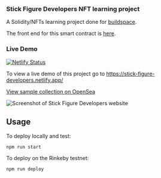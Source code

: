 ### Stick Figure Developers NFT learning project

A Solidity/NFTs learning project done for [buildspace](https://buildspace.so/).

The front end for this smart contract is [here](https://github.com/jester7/stick-figure-developers-front-end).

### Live Demo
[![Netlify Status](https://api.netlify.com/api/v1/badges/d50c5b61-d4b9-4d91-82d8-c3be1164d26a/deploy-status)](https://app.netlify.com/sites/stick-figure-developers/deploys)

To view a live demo of this project go to https://stick-figure-developers.netlify.app/

[View sample collection on OpenSea](https://testnets.opensea.io/collection/stick-figure-developers-test-aosv2enpjs)

![Screenshot of Stick Figure Developers website](https://stick-figure-developers.netlify.app/stick-figure-developers-preview.png)

## Usage

To deploy locally and test:

```shell
npm run start
```

To deploy on the Rinkeby testnet:
```shell
npm run deploy
```

